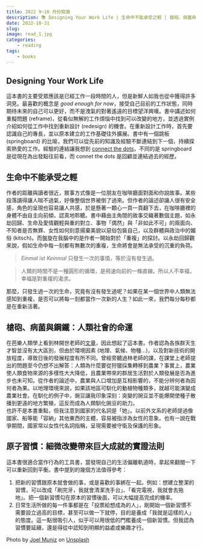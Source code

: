 ```yaml
---
title: 2022 9~10 月份閱讀
description: 📚 Designing Your Work Life | 生命中不能承受之輕 | 槍砲、病菌與鋼鐵：人類社會的命運 | 原子習慣：細微改變帶來巨大成就的實證法則
date: 2022-10-31
slug: 
image: read_1.jpg
categories:
    - reading
tags:
    - books
---
```


## Designing Your Work Life
這本書的主要受眾應該是已經工作一段時間的人，但是新鮮人如我也從中獲得許多洞見。最喜歡的概念是 *good enough for now*，接受自己目前的工作狀態，同時期待未來的自己可以更好，而不是洩氣的對著遙遠的目標望洋興嘆。書中講述如何重擬問題 (reframe)，從看似無解的工作煩惱中找到可以改變的地方，並透過實例介紹如何從工作中找到重新設計 (redesign) 的機會。在重新設計工作時，首先要認識自己的專長，並以原本建立的工作基礎往外擴展。書中有一個跳板 (springboard) 的比喻，我們可以從先前的知識及經驗不斷連結到下一個，持續探索熱愛的工作。經驗的連結讓我想到 [connect the dots](https://www.goodreads.com/quotes/463176-you-can-t-connect-the-dots-looking-forward-you-can-only)，不同的是 springboard 是從現在為出發點往前看，而 connet the dots 是回顧並連結過去的經歷。

## 生命中不能承受之輕
作者的距離與讀者很近，敘事方式像是一位朋友在咖啡廳面對面和你說故事。某些段落讀得讓人喘不過氣，好像整個世界被倒了過來。但作者的論述卻讓人很有安全感，角色的呈現也容易讓人共感，於是懸著一顆心一頁一頁翻下去，在咖啡廳裡的身體不由自主向前傾，認真地聆聽。書中藉由主角間的故事交織著數個主題，如永劫回歸、生命及愛情觀輕與重的對立、事物「偶然」與「非如此不可」的兩面向、不知者是否無罪、女性如何刻意揚棄美貌以惡俗包裝自己，以及群體與政治中的媚俗 (kitsch)。而盤旋在我腦中的是作者一開始對於「重複」的探討。以永劫回歸觀來說，假如生命中每一刻都有無數次的重複，生命將會是無法承受的沉重的負荷。

> *Einmal ist Keinmal* 只發生一次的事情，等於沒有發生過。

> 人類的時間不是一種圓形的循環，是飛速向前的一條直線。所以人不幸福，幸福是對重複的渴求。

那麼，只發生過一次的生命，究竟有沒有發生過呢？如果在某一個世界中人類無法感知到重複，是否可以將每一刻都當作一次新的人生？如此一來，我們每分每秒都是在重新活著。

## 槍砲、病菌與鋼鐵：人類社會的命運
在芭樂人類學上看到林開世老師的[文章](https://guavanthropology.tw/article/6949)，因此想起了這本書。作者認為各族群天生才智並沒有太大區別，但由於環境因素 (地理、氣候、物種...)，以及對新技術的開放程度，導致日後的發展程度有所不同。曾經旁聽過林老師的課，在課堂上老師提出的問題至今仍想不出解答：人類為什麼要從狩獵採集轉移到農業？事實上，農業使人類食物來源的多樣性大大降低，且農業帶來的群居生活對於人類發展是否為進步也未可知。從作者的論述中，農業與人口增加是互相影響的，不能分辨何者為因何者為果。以地理環境來說，如果該地區可馴化的動植物種類多，就越可能演變成農業社會。在馴化的例子中，豌豆讓我印象深刻：突變的豌豆並不能爆開使種子散播到更遠的地方繁殖，這反而成為人類馴化豌豆的助力。  
也許不是本書重點，但我注意到國家的代名詞是「她」。以前外文系的老師提過像國家、船等能「容納」其他東西的主體，容易被指涉為女性的意象。也有一說在戰爭期間，國家常以女性代名詞指稱，呈現需要被守衛及保護的形象。

## 原子習慣：細微改變帶來巨大成就的實證法則
這本書很適合當作行為的工具書，當發現自己的生活偏離軌道時，拿起來翻閱一下可以重新回到平衡。書中提到的幾個方法值得參考：

1. 把新的習慣跟原本就會做的事，或是喜歡的事綁在一起。例如：想建立整潔的習慣，可以改成「刷完牙，我就會清潔洗手台」、「看完電視，我就會去拖地」。把一個新習慣勾在原本的習慣後面，可以大幅提高完成的機率。  
1. 日常生活所做的每一件事都是在「投票給想成為的人」，剛開始一個新習慣不需要設立過高的目標，甚至可以做一下就停，目的是養成「我就是這樣的人」的態度。這一點很吸引人，似乎可以用很低的門檻養成一個新習慣。但我認為習慣要延續，還是得從中認知到明顯的益處或樂趣才行。

Photo by <a href="https://unsplash.com/@jmuniz?utm_source=unsplash&utm_medium=referral&utm_content=creditCopyText">Joel Muniz</a> on <a href="https://unsplash.com/s/photos/reading?utm_source=unsplash&utm_medium=referral&utm_content=creditCopyText">Unsplash</a>